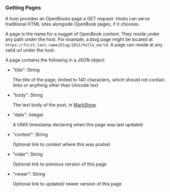 ### Getting Pages

A host provides an OpenBooks page a GET request. Hosts can serve traditional HTML sites alongside OpenBook pages, if it chooses.


A page is the name for a nugget of OpenBook content. They reside under any path under the host. For example, a blog page might be located at `https://first.last.name/blog/2012/hello_world`. A page can reside at any valid url under the host. 

A page contains the following in a JSON object:

* "title": String

  The title of the page, limited to 140 characters, which should not contain links or anything other than Unicode text


* "body": String

  The text body of the post, in [MarkShow](http://markshow.org/)


* "date": Integer

  A UNIX timestamp declaring when this page was last updated


* "context": String

  Optional link to context where this was posted


* "older": String

  Optional link to previous version of this page


* "newer": String

  Optional link to updated/ newer version of this page